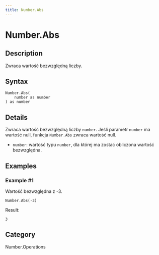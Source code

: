 ```yaml
---
title: Number.Abs
---
```


# Number.Abs


## Description

Zwraca wartość bezwzględną liczby.


## Syntax

```powerquery
Number.Abs(
    number as number
) as number
```


## Details

Zwraca wartość bezwzględną liczby <code>number</code>. Jeśli parametr <code>number</code> ma wartość null, funkcja <code>Number.Abs</code> zwraca wartość null.    <ul>        <li><code>number</code>: wartość typu <code>number</code>, dla której ma zostać obliczona wartość bezwzględna.</li>      </ul>


## Examples

### Example #1 
Wartość bezwzględna z -3.
```powerquery
Number.Abs(-3)
```

Result: 
```powerquery
3
```




## Category
Number.Operations
